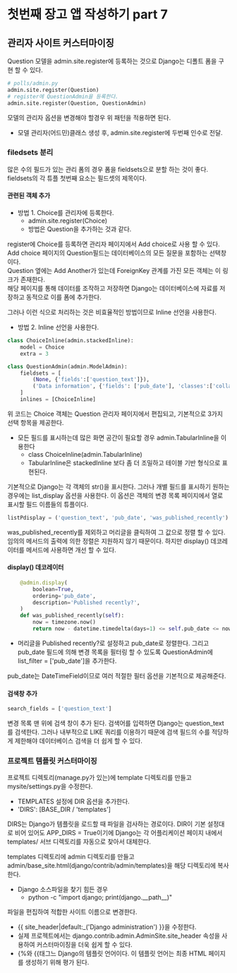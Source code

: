 # 첫번째 장고 앱 작성하기 part 7

## 관리자 사이트 커스터마이징
Question 모델을 admin.site.register에 등록하는 것으로 Django는 디폴트 폼을 구현 할 수 있다.
```python
# polls/admin.py
admin.site.register(Question)
# register에 QuestionAdmin을 등록한다.
admin.site.register(Question, QuestionAdmin)
```
모델의 관리자 옵션을 변경해야 할경우 위 패턴을 적용하면 된다.
* 모델 관리자(어드민)클래스 생성 후, admin.site.register에 두번째 인수로 전달.

### filedsets 분리
많은 수의 필드가 있는 관리 폼의 경우 폼을 fieldsets으로 분할 하는 것이 좋다.   
fieldsets의 각 튜플 첫번째 요소는 필드셋의 제목이다.   

#### 관련된 객체 추가
* 방법 1. Choice를 관리자에 등록한다.
  * admin.site.register(Choice)
  * 방법은 Question을 추가하는 것과 같다.   
   
register에 Choice를 등록하면 관리자 페이지에서 Add choice로 사용 할 수 있다.   
Add choice 페이지의 Question필드는 데이터베이스의 모든 질문을 포함하는 선택창이다.   
Question 옆에는 Add Another가 있는데 ForeignKey 관계를 가진 모든 객체는 이 링크가 존재한다.    
해당 페이지를 통해 데이터를 조작하고 저장하면 Django는 데이터베이스에 자료를 저장하고 동적으로 이를 폼에 추가한다.   
   
그러나 이런 식으로 처리하는 것은 비효율적인 방법이므로 Inline 선언을 사용한다.   
   
* 방법 2. Inline 선언을 사용한다.   
```python
class ChoiceInline(admin.stackedInline):
    model = Choice
    extra = 3

class QuestionAdmin(admin.ModelAdmin):
    fieldsets = [
        (None, {'fields':['question_text']}),
        ('Data information', {'fields': ['pub_date'], 'classes':['collapse']})
    ]
    inlines = [ChoiceInline]
```
위 코드는 Choice 객체는 Question 관리자 페이지에서 편집되고, 기본적으로 3가지 선택 항목을 제공한다.   
   
* 모든 필드를 표시하는데 많은 화면 공간이 필요할 경우 admin.TabularInline을 이용한다
  * class ChoiceInline(admin.TabularInline)
  * TabularInline은 stackedInline 보다 좀 더 조밀하고 테이블 기반 형식으로 표현된다.   
   
기본적으로 Django는 각 객체의 str()을 표시한다. 그러나 개별 필드를 표시하기 원하는 경우에는 list_display 옵션을 사용한다. 이 옵션은 객체의 변경 목록 페이지에서 열로 표시할 필드 이름들의 튜플이다.   
    
```python
listPdisplay = ('question_text', 'pub_date', 'was_published_recently')
```   
   
was_published_recently를 제외하고 머리글을 클릭하여 그 값으로 정렬 할 수 있다. 임의의 메서드의 출력에 의한 정렬은 지원하지 않기 때문이다. 하지만 display() 데코레이터를 메서드에 사용하면 개선 할 수 있다.   
   
#### display() 데코레이터
```python
    @admin.display(
        boolean=True,
        ordering='pub_date',
        description='Published recently?',
    )
    def was_published_recently(self):
        now = timezone.now()
        return now - datetime.timedelta(days=1) <= self.pub_date <= now
```
* 머리글을 Published recently?로 설정하고 pub_date로 정렬한다.
그리고 pub_date 필드에 의해 변경 목록을 필터링 할 수 있도록  QuestionAdmin에 list_filter = ['pub_date']을 추가한다.   
     
pub_date는 DateTimeField이므로 여러 적절한 필터 옵션을 기본적으로 제공해준다.
   
#### 검색창 추가
```python
search_fields = ['question_text']
```
변경 목록 맨 위에 검색 창이 추가 된다. 검색어를 입력하면 Django는 question_text를 검색한다. 그러나 내부적으로 LIKE 쿼리를 이용하기 때문에 검색 필드의 수를 적당하게 제한해야 데이터베이스 검색을 더 쉽게 할 수 있다.   
   
### 프로젝트 템플릿 커스터마이징
프로젝트 디렉토리(manage.py가 있는)에 template 디렉토리를 만들고 mysite/settings.py을 수정한다.   
*  TEMPLATES 설정에 DIR 옵션을 추가한다. 
  * 'DIRS': [BASE_DIR / 'templates']
   
DIRS는 Django가 템플릿을 로드할 때 파일을 검사하는 경로이다. DIR이 기본 설정대로 비어 있어도 APP_DIRS = True이기에 Django는 각 어플리케이션 페이지 내에서 templates/ 서브 디렉토리를 자동으로 찾아서 대체한다.   
   
templates 디렉토리에 admin 디렉토리를 만들고 admin/base_site.html(django/contrib/admin/templates)을 해당 디렉토리에 복사한다.   
   
* Django 소스파일을 찾기 힘든 경우
  * python -c "import django; print(django.\_\_path\_\_)"
   
파일을 편집하여 적합한 사이트 이름으로 변경한다.   
* {{ site_header|default:_('Django administration') }}을 수정한다.
* 실제 프로젝트에서는 django.contrib.admin.AdminSite.site_header 속성을 사용하여 커스터마이징을 더욱 쉽게 할 수 있다.
* {%와 {{태그느 Django의 템플릿 언어이다. 이 템플릿 언어는 최종 HTML 페이지를 생성하기 위해 평가 된다.
